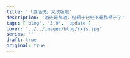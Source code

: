 ```yaml
---
title: '「童话说」又改版啦'
description: '酒还是那酒，但瓶子已经不是那瓶子了'
tags: ['blog', '3.0', 'update']
cover: '../../images/blog/rxjs.jpg'
series: ''
draft: true
original: true
---
```

